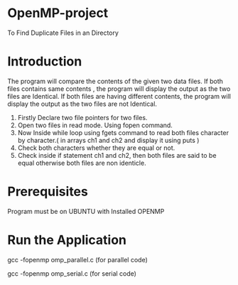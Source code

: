# OpenMP-project
To Find Duplicate Files in an Directory

# Introduction
The program will compare the contents of the given two data files. If both files contains same contents , the program will display the output as the two files are Identical. If both files are having different contents, the program will display the output as the two files are not Identical.

 
1. Firstly Declare two file pointers for two files.
 2. Open two files in read mode. Using fopen command. 
3. Now Inside while loop using fgets command to read both files character by character.( in arrays ch1 and ch2 and display it using puts )
4. Check both characters whether they are equal or not.
5. Check inside if statement ch1 and ch2, then both files are said to be equal otherwise both files are non identicle.

# Prerequisites
Program must be on UBUNTU with Installed OPENMP

# Run the Application

gcc -fopenmp omp_parallel.c 
(for parallel code)

gcc -fopenmp omp_serial.c
(for serial code)
